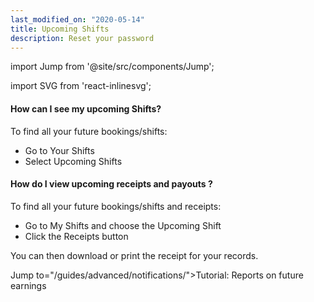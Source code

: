 ```yaml
---
last_modified_on: "2020-05-14"
title: Upcoming Shifts
description: Reset your password
---
```


import Jump from '@site/src/components/Jump';

import SVG from 'react-inlinesvg';


#### How can I see my upcoming Shifts?
To find all your future bookings/shifts:

* Go to Your Shifts
* Select Upcoming Shifts

#### How do I view upcoming receipts and payouts ?
To find all your future bookings/shifts and receipts:

* Go to My Shifts and choose the Upcoming Shift
* Click the Receipts button

You can then download or print the receipt for your records.


Jump to="/guides/advanced/notifications/">Tutorial: Reports on future earnings</Jump>
